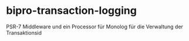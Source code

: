 # bipro-transaction-logging
PSR-7 Middleware und ein Processor für Monolog für die Verwaltung der Transaktionsid
